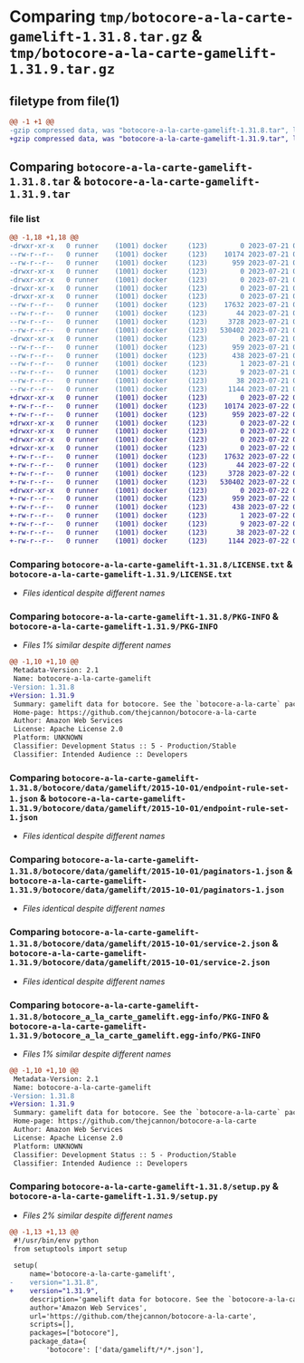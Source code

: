 # Comparing `tmp/botocore-a-la-carte-gamelift-1.31.8.tar.gz` & `tmp/botocore-a-la-carte-gamelift-1.31.9.tar.gz`

## filetype from file(1)

```diff
@@ -1 +1 @@
-gzip compressed data, was "botocore-a-la-carte-gamelift-1.31.8.tar", last modified: Fri Jul 21 01:21:35 2023, max compression
+gzip compressed data, was "botocore-a-la-carte-gamelift-1.31.9.tar", last modified: Sat Jul 22 01:20:37 2023, max compression
```

## Comparing `botocore-a-la-carte-gamelift-1.31.8.tar` & `botocore-a-la-carte-gamelift-1.31.9.tar`

### file list

```diff
@@ -1,18 +1,18 @@
-drwxr-xr-x   0 runner    (1001) docker     (123)        0 2023-07-21 01:21:35.327177 botocore-a-la-carte-gamelift-1.31.8/
--rw-r--r--   0 runner    (1001) docker     (123)    10174 2023-07-21 01:21:35.000000 botocore-a-la-carte-gamelift-1.31.8/LICENSE.txt
--rw-r--r--   0 runner    (1001) docker     (123)      959 2023-07-21 01:21:35.327177 botocore-a-la-carte-gamelift-1.31.8/PKG-INFO
-drwxr-xr-x   0 runner    (1001) docker     (123)        0 2023-07-21 01:21:35.327177 botocore-a-la-carte-gamelift-1.31.8/botocore/
-drwxr-xr-x   0 runner    (1001) docker     (123)        0 2023-07-21 01:21:35.327177 botocore-a-la-carte-gamelift-1.31.8/botocore/data/
-drwxr-xr-x   0 runner    (1001) docker     (123)        0 2023-07-21 01:21:35.327177 botocore-a-la-carte-gamelift-1.31.8/botocore/data/gamelift/
-drwxr-xr-x   0 runner    (1001) docker     (123)        0 2023-07-21 01:21:35.327177 botocore-a-la-carte-gamelift-1.31.8/botocore/data/gamelift/2015-10-01/
--rw-r--r--   0 runner    (1001) docker     (123)    17632 2023-07-21 01:21:06.000000 botocore-a-la-carte-gamelift-1.31.8/botocore/data/gamelift/2015-10-01/endpoint-rule-set-1.json
--rw-r--r--   0 runner    (1001) docker     (123)       44 2023-07-21 01:21:06.000000 botocore-a-la-carte-gamelift-1.31.8/botocore/data/gamelift/2015-10-01/examples-1.json
--rw-r--r--   0 runner    (1001) docker     (123)     3728 2023-07-21 01:21:06.000000 botocore-a-la-carte-gamelift-1.31.8/botocore/data/gamelift/2015-10-01/paginators-1.json
--rw-r--r--   0 runner    (1001) docker     (123)   530402 2023-07-21 01:21:06.000000 botocore-a-la-carte-gamelift-1.31.8/botocore/data/gamelift/2015-10-01/service-2.json
-drwxr-xr-x   0 runner    (1001) docker     (123)        0 2023-07-21 01:21:35.327177 botocore-a-la-carte-gamelift-1.31.8/botocore_a_la_carte_gamelift.egg-info/
--rw-r--r--   0 runner    (1001) docker     (123)      959 2023-07-21 01:21:35.000000 botocore-a-la-carte-gamelift-1.31.8/botocore_a_la_carte_gamelift.egg-info/PKG-INFO
--rw-r--r--   0 runner    (1001) docker     (123)      438 2023-07-21 01:21:35.000000 botocore-a-la-carte-gamelift-1.31.8/botocore_a_la_carte_gamelift.egg-info/SOURCES.txt
--rw-r--r--   0 runner    (1001) docker     (123)        1 2023-07-21 01:21:35.000000 botocore-a-la-carte-gamelift-1.31.8/botocore_a_la_carte_gamelift.egg-info/dependency_links.txt
--rw-r--r--   0 runner    (1001) docker     (123)        9 2023-07-21 01:21:35.000000 botocore-a-la-carte-gamelift-1.31.8/botocore_a_la_carte_gamelift.egg-info/top_level.txt
--rw-r--r--   0 runner    (1001) docker     (123)       38 2023-07-21 01:21:35.327177 botocore-a-la-carte-gamelift-1.31.8/setup.cfg
--rw-r--r--   0 runner    (1001) docker     (123)     1144 2023-07-21 01:21:35.000000 botocore-a-la-carte-gamelift-1.31.8/setup.py
+drwxr-xr-x   0 runner    (1001) docker     (123)        0 2023-07-22 01:20:37.405110 botocore-a-la-carte-gamelift-1.31.9/
+-rw-r--r--   0 runner    (1001) docker     (123)    10174 2023-07-22 01:20:37.000000 botocore-a-la-carte-gamelift-1.31.9/LICENSE.txt
+-rw-r--r--   0 runner    (1001) docker     (123)      959 2023-07-22 01:20:37.405110 botocore-a-la-carte-gamelift-1.31.9/PKG-INFO
+drwxr-xr-x   0 runner    (1001) docker     (123)        0 2023-07-22 01:20:37.405110 botocore-a-la-carte-gamelift-1.31.9/botocore/
+drwxr-xr-x   0 runner    (1001) docker     (123)        0 2023-07-22 01:20:37.405110 botocore-a-la-carte-gamelift-1.31.9/botocore/data/
+drwxr-xr-x   0 runner    (1001) docker     (123)        0 2023-07-22 01:20:37.405110 botocore-a-la-carte-gamelift-1.31.9/botocore/data/gamelift/
+drwxr-xr-x   0 runner    (1001) docker     (123)        0 2023-07-22 01:20:37.405110 botocore-a-la-carte-gamelift-1.31.9/botocore/data/gamelift/2015-10-01/
+-rw-r--r--   0 runner    (1001) docker     (123)    17632 2023-07-22 01:20:09.000000 botocore-a-la-carte-gamelift-1.31.9/botocore/data/gamelift/2015-10-01/endpoint-rule-set-1.json
+-rw-r--r--   0 runner    (1001) docker     (123)       44 2023-07-22 01:20:09.000000 botocore-a-la-carte-gamelift-1.31.9/botocore/data/gamelift/2015-10-01/examples-1.json
+-rw-r--r--   0 runner    (1001) docker     (123)     3728 2023-07-22 01:20:09.000000 botocore-a-la-carte-gamelift-1.31.9/botocore/data/gamelift/2015-10-01/paginators-1.json
+-rw-r--r--   0 runner    (1001) docker     (123)   530402 2023-07-22 01:20:09.000000 botocore-a-la-carte-gamelift-1.31.9/botocore/data/gamelift/2015-10-01/service-2.json
+drwxr-xr-x   0 runner    (1001) docker     (123)        0 2023-07-22 01:20:37.405110 botocore-a-la-carte-gamelift-1.31.9/botocore_a_la_carte_gamelift.egg-info/
+-rw-r--r--   0 runner    (1001) docker     (123)      959 2023-07-22 01:20:37.000000 botocore-a-la-carte-gamelift-1.31.9/botocore_a_la_carte_gamelift.egg-info/PKG-INFO
+-rw-r--r--   0 runner    (1001) docker     (123)      438 2023-07-22 01:20:37.000000 botocore-a-la-carte-gamelift-1.31.9/botocore_a_la_carte_gamelift.egg-info/SOURCES.txt
+-rw-r--r--   0 runner    (1001) docker     (123)        1 2023-07-22 01:20:37.000000 botocore-a-la-carte-gamelift-1.31.9/botocore_a_la_carte_gamelift.egg-info/dependency_links.txt
+-rw-r--r--   0 runner    (1001) docker     (123)        9 2023-07-22 01:20:37.000000 botocore-a-la-carte-gamelift-1.31.9/botocore_a_la_carte_gamelift.egg-info/top_level.txt
+-rw-r--r--   0 runner    (1001) docker     (123)       38 2023-07-22 01:20:37.405110 botocore-a-la-carte-gamelift-1.31.9/setup.cfg
+-rw-r--r--   0 runner    (1001) docker     (123)     1144 2023-07-22 01:20:37.000000 botocore-a-la-carte-gamelift-1.31.9/setup.py
```

### Comparing `botocore-a-la-carte-gamelift-1.31.8/LICENSE.txt` & `botocore-a-la-carte-gamelift-1.31.9/LICENSE.txt`

 * *Files identical despite different names*

### Comparing `botocore-a-la-carte-gamelift-1.31.8/PKG-INFO` & `botocore-a-la-carte-gamelift-1.31.9/PKG-INFO`

 * *Files 1% similar despite different names*

```diff
@@ -1,10 +1,10 @@
 Metadata-Version: 2.1
 Name: botocore-a-la-carte-gamelift
-Version: 1.31.8
+Version: 1.31.9
 Summary: gamelift data for botocore. See the `botocore-a-la-carte` package for more info.
 Home-page: https://github.com/thejcannon/botocore-a-la-carte
 Author: Amazon Web Services
 License: Apache License 2.0
 Platform: UNKNOWN
 Classifier: Development Status :: 5 - Production/Stable
 Classifier: Intended Audience :: Developers
```

### Comparing `botocore-a-la-carte-gamelift-1.31.8/botocore/data/gamelift/2015-10-01/endpoint-rule-set-1.json` & `botocore-a-la-carte-gamelift-1.31.9/botocore/data/gamelift/2015-10-01/endpoint-rule-set-1.json`

 * *Files identical despite different names*

### Comparing `botocore-a-la-carte-gamelift-1.31.8/botocore/data/gamelift/2015-10-01/paginators-1.json` & `botocore-a-la-carte-gamelift-1.31.9/botocore/data/gamelift/2015-10-01/paginators-1.json`

 * *Files identical despite different names*

### Comparing `botocore-a-la-carte-gamelift-1.31.8/botocore/data/gamelift/2015-10-01/service-2.json` & `botocore-a-la-carte-gamelift-1.31.9/botocore/data/gamelift/2015-10-01/service-2.json`

 * *Files identical despite different names*

### Comparing `botocore-a-la-carte-gamelift-1.31.8/botocore_a_la_carte_gamelift.egg-info/PKG-INFO` & `botocore-a-la-carte-gamelift-1.31.9/botocore_a_la_carte_gamelift.egg-info/PKG-INFO`

 * *Files 1% similar despite different names*

```diff
@@ -1,10 +1,10 @@
 Metadata-Version: 2.1
 Name: botocore-a-la-carte-gamelift
-Version: 1.31.8
+Version: 1.31.9
 Summary: gamelift data for botocore. See the `botocore-a-la-carte` package for more info.
 Home-page: https://github.com/thejcannon/botocore-a-la-carte
 Author: Amazon Web Services
 License: Apache License 2.0
 Platform: UNKNOWN
 Classifier: Development Status :: 5 - Production/Stable
 Classifier: Intended Audience :: Developers
```

### Comparing `botocore-a-la-carte-gamelift-1.31.8/setup.py` & `botocore-a-la-carte-gamelift-1.31.9/setup.py`

 * *Files 2% similar despite different names*

```diff
@@ -1,13 +1,13 @@
 #!/usr/bin/env python
 from setuptools import setup
 
 setup(
     name='botocore-a-la-carte-gamelift',
-    version="1.31.8",
+    version="1.31.9",
     description='gamelift data for botocore. See the `botocore-a-la-carte` package for more info.',
     author='Amazon Web Services',
     url='https://github.com/thejcannon/botocore-a-la-carte',
     scripts=[],
     packages=["botocore"],
     package_data={
         'botocore': ['data/gamelift/*/*.json'],
```

